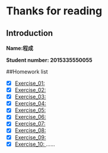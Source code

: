 # Thanks for reading 

## Introduction
**Name:程成**

**Student number: 2015335550055**

##Homework list
- [x] [Exercise_01: ]()
- [x] [Exercise_02: ]()
- [x] [Exercise_03: ]()
- [x] [Exercise_04: ]()
- [x] [Exercise_05: ]()
- [x] [Exercise_06: ]()
- [x] [Exercise_07: ]()
- [x] [Exercise_08: ]()
- [x] [Exercise_09: ]()
- [x] [Exercise_10: ]()
 ......
